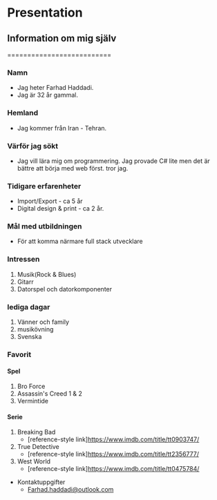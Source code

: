 # Presentation
## Information om mig själv
==========================

###      **Namn** 
-  Jag heter Farhad Haddadi. 
-  Jag är 32 år gammal.
### **Hemland**
-  Jag kommer från Iran - Tehran.
### **Värför jag sökt**
- Jag vill lära mig om programmering. Jag provade C# lite men det är bättre att börja med web först. tror jag.
### **Tidigare erfarenheter**
-  Import/Export - ca 5 år
-  Digital design & print - ca 2 år.
### **Mål med utbildningen**
-  För att komma närmare full stack utvecklare
### **Intressen**
1.  Musik(Rock & Blues)
2.  Gitarr
3.  Datorspel och datorkomponenter
### **lediga dagar**
1.  Vänner och family
2.  musikövning
3.  Svenska 
### **Favorit**
#### **Spel**
1.  Bro Force
2.  Assassin's Creed 1 & 2
3.  Vermintide

#### **Serie**
1.  Breaking Bad
    - [reference-style link]https://www.imdb.com/title/tt0903747/
2.  True Detective
    - [reference-style link]https://www.imdb.com/title/tt2356777/
3.  West World
    - [reference-style link]https://www.imdb.com/title/tt0475784/

  * Kontaktuppgifter
    + Farhad.haddadi@outlook.com
    
